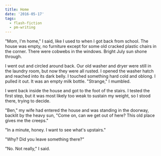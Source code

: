 ```yaml
---
title: Home
date: '2016-05-17'
tags:
  - flash-fiction
  - pm-writing
---
```


"Mom, I'm home," I said, like I used to when I got back from school. The house
was empty, no furniture except for some old cracked plastic chairs in the
corner. There were cobwebs in the windows. Bright July sun shone through.

<!-- truncate -->

I went out and circled around back. Our old washer and dryer were still in the
laundry room, but now they were all rusted. I opened the washer hatch and
reached into its dark belly. I touched something hard cold and oblong. I pulled
it out. It was an empty milk bottle. "Strange," I mumbled.

I went back inside the house and got to the foot of the stairs. I tested the
first step, but it was most likely too weak to sustain my weight, so I stood
there, trying to decide.

"Ben," my wife had entered the house and was standing in the doorway, backlit by
the heavy sun, "Come on, can we get out of here? This old place gives me the
creeps."

"In a minute, honey. I want to see what's upstairs."

"Why? Did you leave something there?"

"No. Not really," I said.
